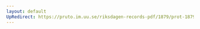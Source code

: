 ```yaml
---
layout: default
UpRedirect: https://pruto.im.uu.se/riksdagen-records-pdf/1879/prot-1879--fk--008/prot-1879--fk--008_002.pdf
---
```


